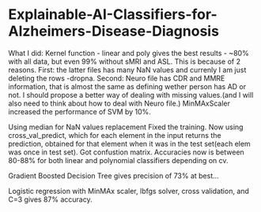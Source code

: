 # Explainable-AI-Classifiers-for-Alzheimers-Disease-Diagnosis

What I did:
Kernel function - linear and poly gives the best results - ~80% with all data, but even 99% without sMRI and ASL.
This is because of 2 reasons.
	First: the latter files has many NaN values and currenly I am just deleting the rows -dropna.
	Second: Neuro file has CDR and MMRE information, that is almost the same as defining wether person has AD or not.
I should propose a better way of dealing with missing values.(and I will also need to think about how to deal with Neuro file.)
MinMAxScaler increased the performance of SVM by 10%.

Using median for NaN values replacement
Fixed the training. Now using cross_val_predict, which for each element in the input returns the prediction, obtained for that element when it was in the test set(each elem was once in test set).
Got confustion matrix.
Accuracies now is between 80-88% for both linear and polynomial classifiers depending on cv.

Gradient Boosted Decision Tree gives precision of 73% at best...

Logistic regression with MinMAx scaler, lbfgs solver, cross validation,  and C=3 gives 87% accuracy.
